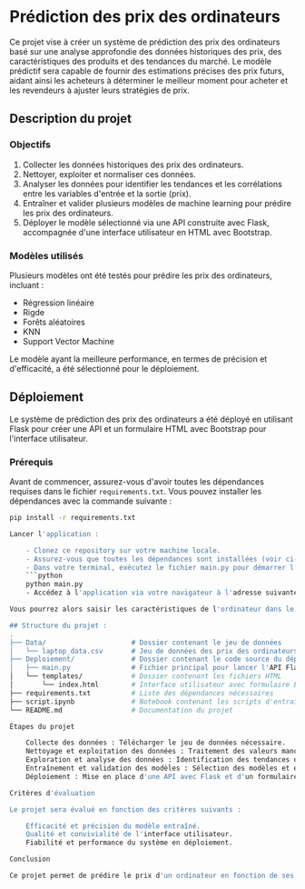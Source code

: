 # Prédiction des prix des ordinateurs

Ce projet vise à créer un système de prédiction des prix des ordinateurs basé sur une analyse approfondie des données historiques des prix, des caractéristiques des produits et des tendances du marché. Le modèle prédictif sera capable de fournir des estimations précises des prix futurs, aidant ainsi les acheteurs à déterminer le meilleur moment pour acheter et les revendeurs à ajuster leurs stratégies de prix.

## Description du projet

### Objectifs
1. Collecter les données historiques des prix des ordinateurs.
2. Nettoyer, exploiter et normaliser ces données.
3. Analyser les données pour identifier les tendances et les corrélations entre les variables d'entrée et la sortie (prix).
4. Entraîner et valider plusieurs modèles de machine learning pour prédire les prix des ordinateurs.
5. Déployer le modèle sélectionné via une API construite avec Flask, accompagnée d'une interface utilisateur en HTML avec Bootstrap.

### Modèles utilisés
Plusieurs modèles ont été testés pour prédire les prix des ordinateurs, incluant :
- Régression linéaire
- Rigde
- Forêts aléatoires
- KNN
- Support Vector Machine

Le modèle ayant la meilleure performance, en termes de précision et d'efficacité, a été sélectionné pour le déploiement.

## Déploiement

Le système de prédiction des prix des ordinateurs a été déployé en utilisant Flask pour créer une API et un formulaire HTML avec Bootstrap pour l'interface utilisateur. 

### Prérequis
Avant de commencer, assurez-vous d'avoir toutes les dépendances requises dans le fichier `requirements.txt`. Vous pouvez installer les dépendances avec la commande suivante :

```bash
pip install -r requirements.txt

Lancer l'application :

    - Clonez ce repository sur votre machine locale.
    - Assurez-vous que toutes les dépendances sont installées (voir ci-dessus).
    - Dans votre terminal, exécutez le fichier main.py pour démarrer l'application Flask :
    ```python
    python main.py
    - Accédez à l'application via votre navigateur à l'adresse suivante : http://127.0.0.1:8000.

Vous pourrez alors saisir les caractéristiques de l'ordinateur dans le formulaire HTML et obtenir une prédiction du prix.

## Structure du projet : 
.
├── Data/                     # Dossier contenant le jeu de données
│   └── laptop_data.csv       # Jeu de données des prix des ordinateurs portables
├── Deploiement/              # Dossier contenant le code source du déploiement
│   ├── main.py               # Fichier principal pour lancer l'API Flask
│   └── templates/            # Dossier contenant les fichiers HTML
│       └── index.html        # Interface utilisateur avec formulaire Bootstrap
├── requirements.txt          # Liste des dépendances nécessaires
├── script.ipynb              # Notebook contenant les scripts d'entraînement et le modèle
└── README.md                 # Documentation du projet

Étapes du projet

    Collecte des données : Télécharger le jeu de données nécessaire.
    Nettoyage et exploitation des données : Traitement des valeurs manquantes et création de variables dérivées.
    Exploration et analyse des données : Identification des tendances et des corrélations entre les caractéristiques des produits et les prix.
    Entraînement et validation des modèles : Sélection des modèles et évaluation de leur performance avec des métriques telles que MAE, RMSE et R².
    Déploiement : Mise en place d'une API avec Flask et d'un formulaire HTML pour une interface utilisateur interactive.

Critères d'évaluation

Le projet sera évalué en fonction des critères suivants :

    Efficacité et précision du modèle entraîné.
    Qualité et convivialité de l'interface utilisateur.
    Fiabilité et performance du système en déploiement.

Conclusion

Ce projet permet de prédire le prix d'un ordinateur en fonction de ses caractéristiques, en utilisant plusieurs modèles de machine learning. L'application déployée permet aux utilisateurs d'entrer les spécifications d'un ordinateur et de recevoir une estimation précise de son prix sur la base des modèles entraînés.